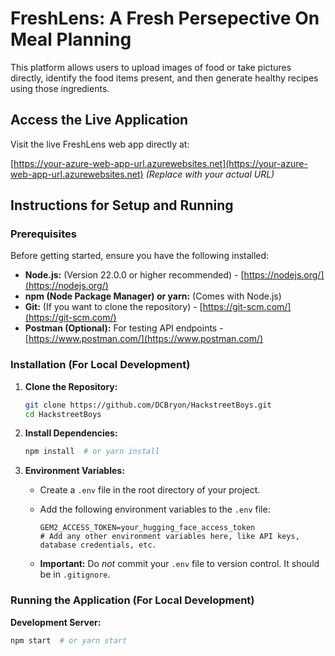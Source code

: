 # FreshLens: A Fresh Persepective On Meal Planning

This platform allows users to upload images of food or take pictures directly, identify the food items present, and then generate healthy recipes using those ingredients.

## Access the Live Application

Visit the live FreshLens web app directly at:

[https://your-azure-web-app-url.azurewebsites.net](https://your-azure-web-app-url.azurewebsites.net) *(Replace with your actual URL)*
## Instructions for Setup and Running

### Prerequisites

Before getting started, ensure you have the following installed:

*   **Node.js:** (Version 22.0.0 or higher recommended) - [https://nodejs.org/](https://nodejs.org/)
*   **npm (Node Package Manager) or yarn:** (Comes with Node.js)
*   **Git:** (If you want to clone the repository) - [https://git-scm.com/](https://git-scm.com/)
*   **Postman (Optional):** For testing API endpoints - [https://www.postman.com/](https://www.postman.com/)

### Installation (For Local Development)

1.  **Clone the Repository:**

    ```bash
    git clone https://github.com/DCBryon/HackstreetBoys.git
    cd HackstreetBoys
    ```

2.  **Install Dependencies:**

    ```bash
    npm install  # or yarn install
    ```

3.  **Environment Variables:**

    *   Create a `.env` file in the root directory of your project.
    *   Add the following environment variables to the `.env` file:

        ```
        GEM2_ACCESS_TOKEN=your_hugging_face_access_token
        # Add any other environment variables here, like API keys, database credentials, etc.
        ```

    *   **Important:** Do *not* commit your `.env` file to version control. It should be in `.gitignore`.

### Running the Application (For Local Development)

**Development Server:**

```bash
npm start  # or yarn start
